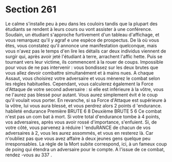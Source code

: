 # Section 261

Le calme s'installe peu à peu dans les couloirs tandis que la
plupart des étudiants se rendent à leurs cours ou vont assister à
une conférence. Soudain, un étudiant s'approche furtivement
d'un tableau d'affichage, et vous remarquez qu'il y agraf e une
espèce de prospectus. De là où vous êtes, vous constatez qu'il
annonce une manifestation quelconque, mais vous n'avez pas le
temps d'en lire les détails car deux individus viennent de surgir
qui, après avoir jeté l'étudiant à terre, arrachent l'affic hette. Puis
se tournant vers leur victime, ils commencent à la rouer de
coups. Impossible pour vous de ne pas intervenir : vous
bondissez sur les deux brutes que vous allez devoir combattre
simultanément et à mains nues. A chaque Assaut, vous choisirez
votre adversaire et vous mènerez le combat selon les règles
habituelles. Cependant, vous calculerez également la Force
d'Attaque de votre second adversaire : si elle est inférieure à la
vôtre, vous ne l'aurez pas blessé pour autant. Vous aurez
simplement évit é le coup qu'il voulait vous porter. En revanche,
si sa Force d'Attaque est supérieure à la vôtre, lui vous aura
blessé, et vous perdrez alors 2 points d 'endurance.
habileté endurance
Première BRUTE    6   8
Deuxième BRUTE    5   6
Ce combat n'est pas un com bat à mort. Si votre total
d'endurance  tombe à 4 points, vos adversaires, après vous
avoir rossé d'importance, s'enfuient. Si, de votre côté, vous
parvenez à réduire l 'enduRANCE  de chacun de vos adversaires
à 2, vous les aurez assommés, et vous en resterez  là. Car
n'oubliez pas que vous avez affaire à deux jeunes gens quelque
peu irresponsables. La règle de la  Mort subite  correspond, ici, à
un fameux coup de poing qui étendra un adversaire pour le
compte. A l'issue de ce combat, rendez -vous au 337 .